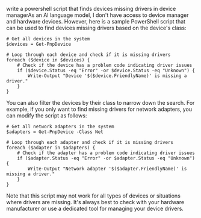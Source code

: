 write a powershell script that finds devices missing drivers in device managerAs an AI language model, I don't have access to device manager and hardware devices. However, here is a sample PowerShell script that can be used to find devices missing drivers based on the device's class:

```
# Get all devices in the system
$devices = Get-PnpDevice

# Loop through each device and check if it is missing drivers
foreach ($device in $devices) {
    # Check if the device has a problem code indicating driver issues
    if ($device.Status -eq "Error" -or $device.Status -eq "Unknown") {
        Write-Output "Device '$($device.FriendlyName)' is missing a driver."
    }
}
```

You can also filter the devices by their class to narrow down the search. For example, if you only want to find missing drivers for network adapters, you can modify the script as follows:

```
# Get all network adapters in the system
$adapters = Get-PnpDevice -Class Net

# Loop through each adapter and check if it is missing drivers
foreach ($adapter in $adapters) {
    # Check if the adapter has a problem code indicating driver issues
    if ($adapter.Status -eq "Error" -or $adapter.Status -eq "Unknown") {
        Write-Output "Network adapter '$($adapter.FriendlyName)' is missing a driver."
    }
}
```

Note that this script may not work for all types of devices or situations where drivers are missing. It's always best to check with your hardware manufacturer or use a dedicated tool for managing your device drivers.

